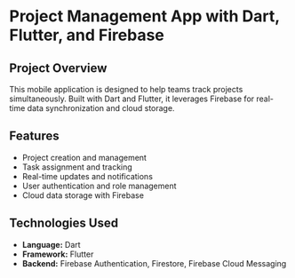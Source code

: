 
# Project Management App with Dart, Flutter, and Firebase

## Project Overview
This mobile application is designed to help teams track projects simultaneously. Built with Dart and Flutter, it leverages Firebase for real-time data synchronization and cloud storage.

## Features
- Project creation and management
- Task assignment and tracking
- Real-time updates and notifications
- User authentication and role management
- Cloud data storage with Firebase

## Technologies Used
- **Language:** Dart
- **Framework:** Flutter
- **Backend:** Firebase Authentication, Firestore, Firebase Cloud Messaging
